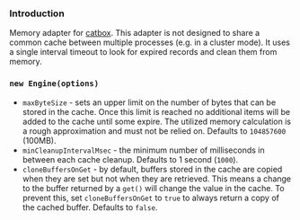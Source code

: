 
### Introduction

Memory adapter for [catbox](https://github.com/hapijs/catbox).
This adapter is not designed to share a common cache between multiple processes (e.g. in a cluster
mode). It uses a single interval timeout to look for expired records and clean them from memory.

### `new Engine(options)`

- `maxByteSize` - sets an upper limit on the number of bytes that can be stored in the
  cache. Once this limit is reached no additional items will be added to the cache
  until some expire. The utilized memory calculation is a rough approximation and must
  not be relied on. Defaults to `104857600` (100MB).
- `minCleanupIntervalMsec` - the minimum number of milliseconds in between each cache cleanup.
  Defaults to 1 second (`1000`).
- `cloneBuffersOnGet` - by default, buffers stored in the cache are copied when they are set but
  not when they are retrieved. This means a change to the buffer returned by a `get()` will change
  the value in the cache. To prevent this, set `cloneBuffersOnGet` to  `true` to always return a
  copy of the cached buffer. Defaults to `false`.
